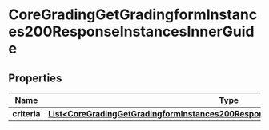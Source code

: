 

# CoreGradingGetGradingformInstances200ResponseInstancesInnerGuide


## Properties

| Name | Type | Description | Notes |
|------------ | ------------- | ------------- | -------------|
|**criteria** | [**List&lt;CoreGradingGetGradingformInstances200ResponseInstancesInnerGuideCriteriaInner&gt;**](CoreGradingGetGradingformInstances200ResponseInstancesInnerGuideCriteriaInner.md) |  |  [optional] |



